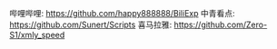 哔哩哔哩: <https://github.com/happy888888/BiliExp>
中青看点: <https://github.com/Sunert/Scripts>
喜马拉雅: <https://github.com/Zero-S1/xmly_speed>